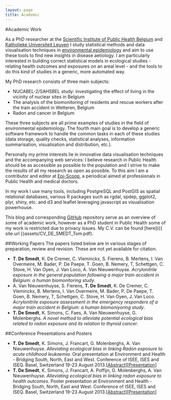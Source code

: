 ```yaml
---
layout: page
title: Academic
---
```


#Academic Work


As a PhD researcher at the <a href="http://www.wiv-isp.be/">Scientific Institute of Public Health Belgium</a> and <a href="http://www.kuleuven.be">Katholieke Universiteit Leuven</a> I study statistical methods and data visualisation techniques in <a href="https://en.wikipedia.org/wiki/Environmental_epidemiology">environmental epidemiology</a> and aim to use these tools to find new insights in disease aetiology. I am particularly interested in building correct statistical models in ecological studies - relating health outcomes and exposures on an areal level - and the tools to do this kind of studies in a generic, more automated way. 

My PhD research consists of three main subjects:

* NUCABEL-2/SAHSBEL study: investigating the effect of living in the vicinity of nuclear sites in Belgium
* The analysis of the biomonitoring of residents and rescue workers after the train accident in Wetteren, Belgium
* Radon and cancer in Belgium

These three subjects are all prime examples of studies in the field of environmental epidemiology. The fourth main goal is to develop a generic software framework to handle the common tasks in each of these studies (data storage, quality checks, statistical analyses, information summarisation, visualisation and distribution, etc.). 

Personally my prime interests lie in innovative data visualisation techniques and the accompanying web services: I believe research in Public Health should be as accessible as possible to the population and I strive to make the results of all my research as open as possible. To this aim I am a contributor and editor at <a href="https://www.wiv-isp.be/epidemio/epinl/episcoop/episcoop.htm">Epi-Scoop</a>, a periodical aimed at professionals in Public Health and medical doctors. 

In my work I use many tools, including PostgreSQL and PostGIS as spatial relational databases, various R packages such as rgdal, spdep, ggplot2, plyr, shiny, etc. and d3 and leaflet leveraging javascript as visualisation powerhouse.

This blog and corresponding <a href="https://github.com/tdesmedt/">GitHub</a>
 repository serve as an overview of some of academic work, however as a PhD student in Public Health some of my work is restricted due to privacy issues. My C.V. can be found [here]({{ site.url }}assets/CV_DE_SMEDT_Tom.pdf).

##Working Papers
The papers listed below are in various stages of preparation, review and revision. These are not yet available for citation.

* **T. De Smedt**, K. De Cremer, C. Vleminckx, S. Fierens, B. Mertens, I. Van Overmeire, M. Bader, P. De Paepe, T. Goen, B. Nemery, T, Schettgen, C. Stove, H. Van Oyen, J. Van Loco, A. Van Nieuwenhuyse. *Acrylonitrile exposure in the general population following a major train accident in Belgium: a human biomonitoring study*.
* A. Van Nieuwenhuyse, S. Fierens, **T. De Smedt**, K. De Cremer, C. Vleminckx, B. Mertens, I. Van Overmeire, M. Bader, P. De Paepe, T. Goen, B. Nemery, T, Schettgen, C. Stove, H. Van Oyen, J. Van Loco. *Acrylonitrile exposure assessment in the emergency responders of a major train accident in Belgium: a human biomoniyoring study*.
* **T. De Smedt**, K. Simons, C. Faes, A. Van Nieuwenhuyse, G. Molenberghs. *A novel method to alleviate potential ecological bias related to radon exposure and its relation to thyroid cancer*.


##Conference Presentations and Posters
* **T. De Smedt**, K. Simons, J. Francart, G. Molenberghs, A. Van Nieuwenhuyse. *Alleviating ecological bias in linking Radon exposure to acute childhood leukaemia*. Oral presentation at Environment and Health - Bridging South, North, East and West. Conference of ISEE, ISES and ISEQ. Basel, Switzerland 19-23 August 2013.[[Abstract](http://ehp.niehs.nih.gov/ehbasel13/s-2-27-01/)][[Presentation]({{site.url}}assets/Presentation_EHBASEL2013_DE_SMEDT_Tom.pptx)]
* **T. De Smedt**,  K. Simons, J. Francart, A. Poffijn, G. Molenberghs, A. Van Nieuwenhuyse. *Alleviating ecological bias in linking radon exposure to health outcomes*. Poster presentation at Environment and Health - Bridging South, North, East and West. Conference of ISEE, ISES and ISEQ. Basel, Switzerland 19-23 August 2013.[[Abstract](http://ehp.niehs.nih.gov/ehbasel13/p-2-29-02/)][[Presentation]({{site.url}}assets/Abstract_Radon_ACL_BASEL_Versie2.docx)]





